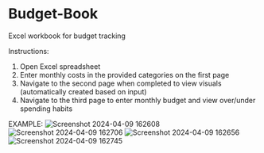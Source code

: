 # Budget-Book
Excel workbook for budget tracking

Instructions:
1. Open Excel spreadsheet
2. Enter monthly costs in the provided categories on the first page
3. Navigate to the second page when completed to view visuals (automatically created based on input)
4. Navigate to the third page to enter monthly budget and view over/under spending habits


EXAMPLE:
![Screenshot 2024-04-09 162608](https://github.com/ErikSierra/Budget-Book/assets/120680439/b89ddf06-fb6c-4d0b-af9b-ece8744934c7)
![Screenshot 2024-04-09 162706](https://github.com/ErikSierra/Budget-Book/assets/120680439/eb520c91-d0d2-4c1f-9d6a-24b0ee3102e4)
![Screenshot 2024-04-09 162656](https://github.com/ErikSierra/Budget-Book/assets/120680439/578a4664-8cb4-405c-a3b5-32b5420569f2)
![Screenshot 2024-04-09 162745](https://github.com/ErikSierra/Budget-Book/assets/120680439/630dcb80-6e86-4b77-8b39-f95348ffc725)


